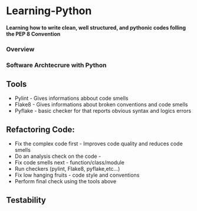# Learning-Python

#### Learning how to write clean, well structured, and pythonic codes folling the PEP 8 Convention


### Overview





### Software Archtecrure with Python

## Tools

* Pylint - Gives informations abbout code smells 
* Flake8 - Gives informations about broken conventions and code smells
* Pyflake - basic checker for that reports obvious syntax and logics errors

## Refactoring Code:

* Fix the complex code first - Improves code quality and reduces code smells
* Do an analysis check on the code - 
* Fix code smells next - function/class/module
* Run checkers (pylint, Flake8, pyflake,etc...) 
* Fix low hanging fruits - code style and conventions 
* Perform final check using the tools above


## Testability
